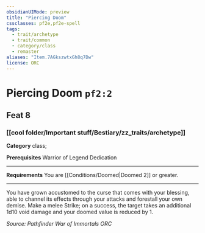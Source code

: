 ```yaml
---
obsidianUIMode: preview
title: "Piercing Doom"
cssclasses: pf2e,pf2e-spell
tags:
  - trait/archetype
  - trait/common
  - category/class
  - remaster
aliases: "Item.7AGkszwtxGh8q7Dw"
license: ORC
---
```

# Piercing Doom `pf2:2`
## Feat 8
### [[cool folder/Important stuff/Bestiary/zz_traits/archetype]]

**Category** class; 



**Prerequisites** Warrior of Legend Dedication
* * *
**Requirements** You are [[Conditions/Doomed|Doomed 2]] or greater.

* * *

You have grown accustomed to the curse that comes with your blessing, able to channel its effects through your attacks and forestall your own demise. Make a melee Strike; on a success, the target takes an additional 1d10 void damage and your doomed value is reduced by 1.

*Source: Pathfinder War of Immortals*
*ORC*
